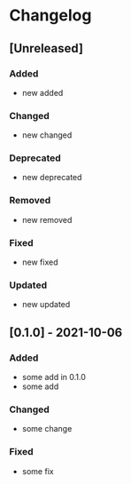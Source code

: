 # Changelog

## [Unreleased]

### Added

- new added

### Changed

- new changed

### Deprecated

- new deprecated

### Removed

- new removed

### Fixed

- new fixed

### Updated

- new updated

## [0.1.0] - 2021-10-06

### Added

- some add in 0.1.0
- some add

### Changed

- some change

### Fixed

- some fix
